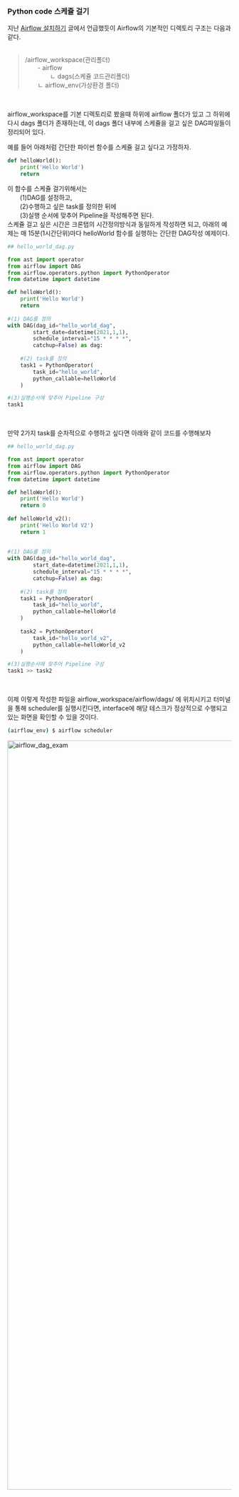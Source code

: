 ### Python code 스케쥴 걸기

지난 [Airflow 설치하기](https://github.com/Hgene/airflow_tutorials/blob/master/install_airflow.md) 글에서 언급했듯이 Airflow의 기본적인 디렉토리 구조는 다음과 같다.  
<br/>    

> /airflow_workspace(관리폴더)  
&ensp;&ensp;&ensp;&ensp;- airflow  
&ensp;&ensp;&ensp;&ensp;&ensp;&ensp;&ensp;&ensp;ㄴ dags(스케쥴 코드관리폴더)  
&ensp;&ensp;&ensp;&ensp;ㄴ airflow_env(가상환경 폴더)  
<br/>    

airflow_workspace를 기본 디렉토리로 봤을때 하위에 airflow 폴더가 있고 그 하위에 다시 dags 폴더가 존재하는데, 이 dags 폴더 내부에 스케쥴을 걸고 싶은 DAG파일들이 정리되어 있다.  

예를 들어 아래처럼 간단한 파이썬 함수를 스케쥴 걸고 싶다고 가정하자.


```python
def helloWorld():
    print('Hello World')
    return

```

이 함수를 스케쥴 걸기위해서는  
&ensp;&ensp;&ensp;&ensp;(1)DAG를 설정하고,  
&ensp;&ensp;&ensp;&ensp;(2)수행하고 싶은 task를 정의한 뒤에  
&ensp;&ensp;&ensp;&ensp;(3)실행 순서에 맞추어 Pipeline을 작성해주면 된다.  
스케쥴 걸고 싶은 시간은 크론탭의 시간정의방식과 동일하게 작성하면 되고, 아래의 예제는 매 15분(1시간단위)마다 helloWorld 함수를 실행하는 간단한 DAG작성 예제이다.  


```python
## hello_world_dag.py

from ast import operator
from airflow import DAG
from airflow.operators.python import PythonOperator
from datetime import datetime

def helloWorld():
    print('Hello World')
    return
    
#(1) DAG를 정의
with DAG(dag_id="hello_world_dag", 
        start_date=datetime(2021,1,1), 
        schedule_interval="15 * * * *", 
        catchup=False) as dag:
        
    #(2) task를 정의
    task1 = PythonOperator(
        task_id="hello_world", 
        python_callable=helloWorld
    )

#(3)실행순서에 맞추어 Pipeline 구성
task1

```
<br/>    

만약 2가지 task를 순차적으로 수행하고 싶다면 아래와 같이 코드를 수행해보자

```python
## hello_world_dag.py

from ast import operator
from airflow import DAG
from airflow.operators.python import PythonOperator
from datetime import datetime

def helloWorld():
    print('Hello World')
    return 0
    
def helloWorld_v2():
    print('Hello World V2')
    return 1
    
    
#(1) DAG를 정의
with DAG(dag_id="hello_world_dag", 
        start_date=datetime(2021,1,1), 
        schedule_interval="15 * * * *", 
        catchup=False) as dag:
        
    #(2) task를 정의
    task1 = PythonOperator(
        task_id="hello_world", 
        python_callable=helloWorld
    )
    
    task2 = PythonOperator(
        task_id="hello_world_v2", 
        python_callable=helloWorld_v2
    )

#(3)실행순서에 맞추어 Pipeline 구성
task1 >> task2

```
<br/>    

이제 이렇게 작성한 파일을 airflow_workspace/airflow/dags/ 에 위치시키고 터미널을 통해 scheduler를 실행시킨다면, interface에 해당 테스크가 정상적으로 수행되고 있는 화면을 확인할 수 있을 것이다.  

```bash
(airflow_env) $ airflow scheduler
```

<img width="1680" alt="airflow_dag_exam" src="https://user-images.githubusercontent.com/47958965/162626796-eda154c7-a166-4999-839e-6620042ded88.png">



